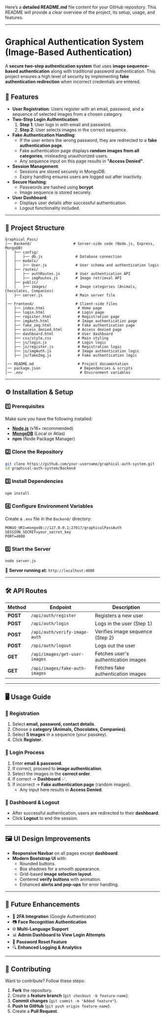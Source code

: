 Here’s a **detailed README.md** file content for your GitHub repository. This README will provide a clear overview of the project, its setup, usage, and features.

---

# **Graphical Authentication System (Image-Based Authentication)**
A **secure two-step authentication system** that uses **image sequence-based authentication** along with traditional password authentication. This project ensures a high level of security by implementing **fake authentication redirection** when incorrect credentials are entered.

## **🚀 Features**
- **User Registration**: Users register with an email, password, and a sequence of selected images from a chosen category.
- **Two-Step Login Authentication**:
  1. **Step 1**: User logs in with email and password.
  2. **Step 2**: User selects images in the correct sequence.
- **Fake Authentication Handling**:
  - If the user enters the wrong password, they are redirected to a **fake authentication page**.
  - Fake authentication page displays **random images from all categories**, misleading unauthorized users.
  - Any sequence input on this page results in **"Access Denied"**.
- **Session Management**:
  - Sessions are stored securely in MongoDB.
  - Expiry handling ensures users are logged out after inactivity.
- **Secure Hashing**:
  - Passwords are hashed using **bcrypt**.
  - Image sequence is stored securely.
- **User Dashboard**:
  - Displays user details after successful authentication.
  - Logout functionality included.

---

## **📁 Project Structure**
```
Graphical_Pass/
│── Backend/                   # Server-side code (Node.js, Express, MongoDB)
│   ├── config/
│   │   ├── db.js               # Database connection
│   ├── models/
│   │   ├── User.js             # User schema and authentication logic
│   ├── routes/
│   │   ├── authRoutes.js       # User authentication API
│   │   ├── imgRoutes.js        # Image retrieval API
│   ├── public/
│   │   ├── images/             # Image categories (Animals, Chocolates, Companies)
│   ├── server.js               # Main server file
│
│── Frontend/                   # Client-side files
│   ├── index.html               # Home page
│   ├── login.html               # Login page
│   ├── register.html            # Registration page
│   ├── imgAuth.html             # Image authentication page
│   ├── fake_img.html            # Fake authentication page
│   ├── access_denied.html       # Access denied page
│   ├── dashboard.html           # User dashboard
│   ├── css/style.css            # Main styling
│   ├── js/login.js              # Login logic
│   ├── js/register.js           # Registration logic
│   ├── js/imgAuth.js            # Image authentication logic
│   ├── js/fakeImg.js            # Fake authentication logic
│
│── README.md                    # Project documentation
│── package.json                  # Dependencies & scripts
│── .env                          # Environment variables
```

---

## **⚙️ Installation & Setup**
### **1️⃣ Prerequisites**
Make sure you have the following installed:
- **[Node.js](https://nodejs.org/en/)** (v16+ recommended)
- **[MongoDB](https://www.mongodb.com/try/download/community)** (Local or Atlas)
- **npm** (Node Package Manager)

### **2️⃣ Clone the Repository**
```bash
git clone https://github.com/your-username/graphical-auth-system.git
cd graphical-auth-system/Backend
```

### **3️⃣ Install Dependencies**
```bash
npm install
```

### **4️⃣ Configure Environment Variables**
Create a `.env` file in the `Backend/` directory:
```
MONGO_URI=mongodb://127.0.0.1:27017/graphicalPassAuth
SESSION_SECRET=your_secret_key
PORT=4000
```

### **5️⃣ Start the Server**
```bash
node server.js
```
🚀 **Server running at:** `http://localhost:4000`

---

## **🛠️ API Routes**
| Method | Endpoint | Description |
|--------|----------|-------------|
| **POST** | `/api/auth/register` | Registers a new user |
| **POST** | `/api/auth/login` | Logs in the user (Step 1) |
| **POST** | `/api/auth/verify-image-auth` | Verifies image sequence (Step 2) |
| **POST** | `/api/auth/logout` | Logs out the user |
| **GET** | `/api/images/get-user-images` | Fetches user's authentication images |
| **GET** | `/api/images/fake-auth-images` | Fetches fake authentication images |

---

## **🖥️ Usage Guide**
### **🔹 Registration**
1. Select **email, password, contact details**.
2. Choose a **category (Animals, Chocolates, Companies)**.
3. Select **5 images** in a sequence (your passkey).
4. Click **Register**.

### **🔹 Login Process**
1. Enter **email & password**.
2. If correct, proceed to **image authentication**.
3. Select the images in the **correct order**.
4. If correct → **Dashboard** ✅.
5. If incorrect → **Fake authentication page** (random images).
   - Any input here results in **Access Denied**.

### **🔹 Dashboard & Logout**
- After successful authentication, users are redirected to their **dashboard**.
- Click **Logout** to end the session.

---

## **🖼️ UI Design Improvements**
- **Responsive Navbar** on all pages except **dashboard**.
- **Modern Bootstrap UI** with:
  - Rounded buttons.
  - Box shadows for a smooth appearance.
  - Grid-based **image selection layout**.
  - Centered **verify buttons** with animation.
  - Enhanced **alerts and pop-ups** for error handling.

---

## **📌 Future Enhancements**
- 🔐 **2FA Integration** (Google Authenticator)
- 📷 **Face Recognition Authentication**
- 🌐 **Multi-Language Support**
- 📊 **Admin Dashboard to View Login Attempts**
- 🔄 **Password Reset Feature**
- 🔍 **Enhanced Logging & Analytics**

---

## **🤝 Contributing**
Want to contribute? Follow these steps:
1. **Fork** the repository.
2. Create a **feature branch** (`git checkout -b feature-name`).
3. **Commit changes** (`git commit -m "Added feature"`).
4. **Push to GitHub** (`git push origin feature-name`).
5. Create a **Pull Request**.


